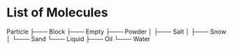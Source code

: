 # List of Molecules

Particle
├─── Block
├─── Empty
├─── Powder
│    ├─── Salt
│    ├─── Snow
│    └─── Sand
└─── Liquid
     ├─── Oil
     └─── Water